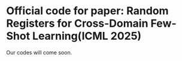 # Official code for paper: Random Registers for Cross-Domain Few-Shot Learning(ICML 2025)
Our codes will come soon.
